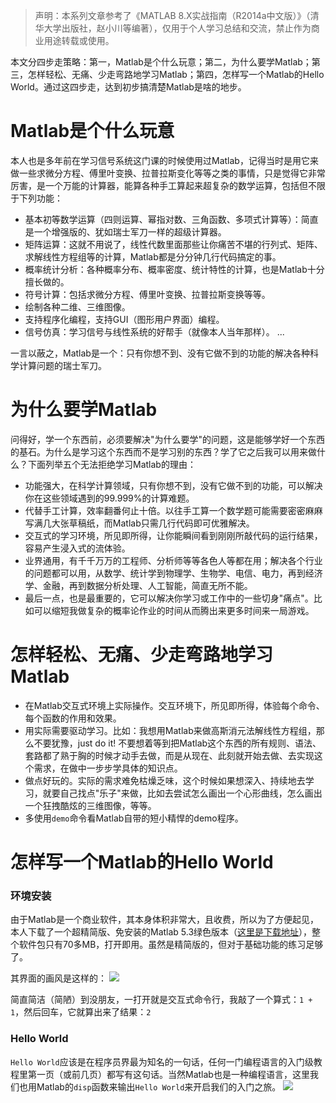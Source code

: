 > 声明：本系列文章参考了《MATLAB 8.X实战指南（R2014a中文版）》（清华大学出版社，赵小川等编著），仅用于个人学习总结和交流，禁止作为商业用途转载或使用。

本文分四步走策略：第一，Matlab是个什么玩意；第二，为什么要学Matlab；第三，怎样轻松、无痛、少走弯路地学习Matlab；第四，怎样写一个Matlab的Hello World。通过这四步走，达到初步搞清楚Matlab是啥的地步。

# Matlab是个什么玩意
本人也是多年前在学习信号系统这门课的时候使用过Matlab，记得当时是用它来做一些求微分方程、傅里叶变换、拉普拉斯变化等等之类的事情，只是觉得它非常厉害，是一个万能的计算器，能算各种手工算起来超复杂的数学运算，包括但不限于下列功能：

* 基本初等数学运算（四则运算、幂指对数、三角函数、多项式计算等）：简直是一个增强版的、犹如瑞士军刀一样的超级计算器。
* 矩阵运算：这就不用说了，线性代数里面那些让你痛苦不堪的行列式、矩阵、求解线性方程组等的计算，Matlab都是分分钟几行代码搞定的事。
* 概率统计分析：各种概率分布、概率密度、统计特性的计算，也是Matlab十分擅长做的。
* 符号计算：包括求微分方程、傅里叶变换、拉普拉斯变换等等。
* 绘制各种二维、三维图像。
* 支持程序化编程，支持GUI（图形用户界面）编程。
* 信号仿真：学习信号与线性系统的好帮手（就像本人当年那样）。
...

一言以蔽之，Matlab是一个：只有你想不到、没有它做不到的功能的解决各种科学计算问题的瑞士军刀。

# 为什么要学Matlab
问得好，学一个东西前，必须要解决"为什么要学"的问题，这是能够学好一个东西的基石。为什么是学习这个东西而不是学习别的东西？学了它之后我可以用来做什么？下面列举五个无法拒绝学习Matlab的理由：

* 功能强大，在科学计算领域，只有你想不到，没有它做不到的功能，可以解决你在这些领域遇到的99.999%的计算难题。
* 代替手工计算，效率翻番何止十倍。以往手工算一个数学题可能需要密密麻麻写满几大张草稿纸，而Matlab只需几行代码即可优雅解决。
* 交互式的学习环境，所见即所得，让你能瞬间看到刚刚所敲代码的运行结果，容易产生浸入式的流体验。
* 业界通用，有千千万万的工程师、分析师等等各色人等都在用；解决各个行业的问题都可以用，从数学、统计学到物理学、生物学、电信、电力，再到经济学、金融，再到数据分析处理、人工智能，简直无所不能。
* 最后一点，也是最重要的，它可以解决你学习或工作中的一些切身"痛点"。比如可以缩短我做复杂的概率论作业的时间从而腾出来更多时间来一局游戏。

# 怎样轻松、无痛、少走弯路地学习Matlab

* 在Matlab交互式环境上实际操作。交互环境下，所见即所得，体验每个命令、每个函数的作用和效果。
* 用实际需要驱动学习。比如：我想用Matlab来做高斯消元法解线性方程组，那么不要犹豫，just do it! 不要想着等到把Matlab这个东西的所有规则、语法、套路都了熟于胸的时候才动手去做，而是从现在、此刻就开始去做、去实现这个需求，在做中一步步学具体的知识点。
* 做点好玩的。实际的需求难免枯燥乏味，这个时候如果想深入、持续地去学习，就要自己找点"乐子"来做，比如去尝试怎么画出一个心形曲线，怎么画出一个狂拽酷炫的三维图像，等等。
* 多使用`demo`命令看Matlab自带的短小精悍的demo程序。

# 怎样写一个Matlab的Hello World
### 环境安装
由于Matlab是一个商业软件，其本身体积非常大，且收费，所以为了方便起见，本人下载了一个超精简版、免安装的Matlab 5.3绿色版本（[这里是下载地址](http://pan.baidu.com/s/1c1N0Vb6)），整个软件包只有70多MB，打开即用。虽然是精简版的，但对于基础功能的练习足够了。

其界面的画风是这样的：
![](http://upload-images.jianshu.io/upload_images/8819542-3c1ac04b4d6b0319.png?imageMogr2/auto-orient/strip%7CimageView2/2/w/1240)


简直简洁（简陋）到没朋友，一打开就是交互式命令行，我敲了一个算式：`1 + 1`，然后回车，它就算出来了结果：`2`

### Hello World
`Hello World`应该是在程序员界最为知名的一句话，任何一门编程语言的入门级教程里第一页（或前几页）都写有这句话。当然Matlab也是一种编程语言，这里我们也用Matlab的`disp`函数来输出`Hello World`来开启我们的入门之旅。
![](http://upload-images.jianshu.io/upload_images/8819542-0a1cb29497d037d4.png?imageMogr2/auto-orient/strip%7CimageView2/2/w/1240)
